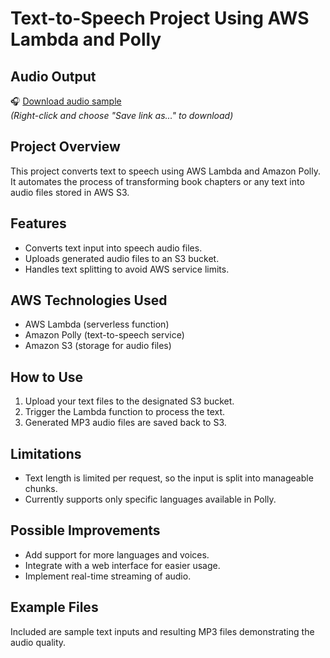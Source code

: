 # Text-to-Speech Project Using AWS Lambda and Polly

## Audio Output

🎧 [Download audio sample](./Sample-Audio.mp3)  
*(Right-click and choose "Save link as..." to download)*


## Project Overview
This project converts text to speech using AWS Lambda and Amazon Polly. It automates the process of transforming book chapters or any text into audio files stored in AWS S3.

## Features
- Converts text input into speech audio files.
- Uploads generated audio files to an S3 bucket.
- Handles text splitting to avoid AWS service limits.

## AWS Technologies Used
- AWS Lambda (serverless function)
- Amazon Polly (text-to-speech service)
- Amazon S3 (storage for audio files)

## How to Use
1. Upload your text files to the designated S3 bucket.
2. Trigger the Lambda function to process the text.
3. Generated MP3 audio files are saved back to S3.

## Limitations
- Text length is limited per request, so the input is split into manageable chunks.
- Currently supports only specific languages available in Polly.

## Possible Improvements
- Add support for more languages and voices.
- Integrate with a web interface for easier usage.
- Implement real-time streaming of audio.

## Example Files
Included are sample text inputs and resulting MP3 files demonstrating the audio quality.
